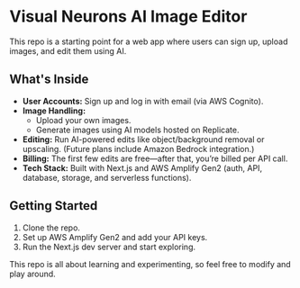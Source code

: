 # Visual Neurons AI Image Editor

This repo is a starting point for a web app where users can sign up, upload images, and edit them using AI.

## What's Inside

- **User Accounts:** Sign up and log in with email (via AWS Cognito).
- **Image Handling:** 
  - Upload your own images.
  - Generate images using AI models hosted on Replicate.
- **Editing:** Run AI-powered edits like object/background removal or upscaling. (Future plans include Amazon Bedrock integration.)
- **Billing:** The first few edits are free—after that, you’re billed per API call.
- **Tech Stack:** Built with Next.js and AWS Amplify Gen2 (auth, API, database, storage, and serverless functions).

## Getting Started

1. Clone the repo.
2. Set up AWS Amplify Gen2 and add your API keys.
3. Run the Next.js dev server and start exploring.

This repo is all about learning and experimenting, so feel free to modify and play around.
